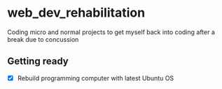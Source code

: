 # web_dev_rehabilitation
Coding micro and normal projects to get myself back into coding after a break due to concussion

## Getting ready

* [x] Rebuild programming computer with latest Ubuntu OS
